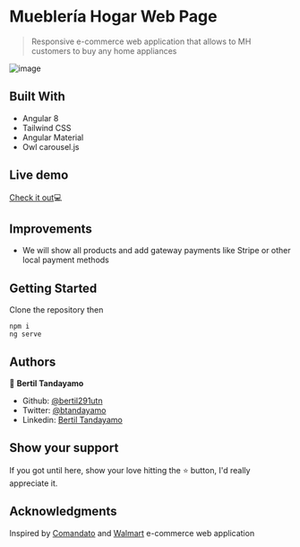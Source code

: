 # Muebler&iacute;a Hogar Web Page

> Responsive e-commerce web application that allows to MH customers to buy any home appliances 

![image](https://user-images.githubusercontent.com/24902525/76778252-7f232400-6777-11ea-9db7-d960ff71816a.png)



## Built With

- Angular 8
- Tailwind CSS
- Angular Material
- Owl carousel.js

## Live demo

 <a href="http://muebleriahogar.netlify.com" target="_blank">Check it out</a>💻 

## Improvements

- We will show all products and add gateway payments like Stripe or other local payment methods

## Getting Started

Clone the repository then 
```
npm i
ng serve
```

## Authors

👤 **Bertil Tandayamo**

- Github: [@bertil291utn](https://github.com/bertil291utn)
- Twitter: [@btandayamo](https://twitter.com/batandayamo)
- Linkedin: [Bertil Tandayamo](http://bit.ly/bertil_linkedin)

## Show your support

If you got until here, show your love hitting the ⭐️ button, I'd really appreciate it.

## Acknowledgments

Inspired by [Comandato](https://www.comandato.com/) and [Walmart](https://www.walmart.com/) e-commerce web application
